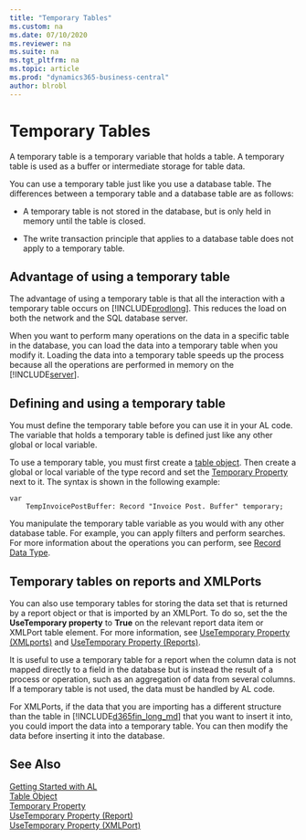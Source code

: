```yaml
---
title: "Temporary Tables"
ms.custom: na
ms.date: 07/10/2020
ms.reviewer: na
ms.suite: na
ms.tgt_pltfrm: na
ms.topic: article
ms.prod: "dynamics365-business-central"
author: blrobl
---
```


# Temporary Tables

A temporary table is a temporary variable that holds a table. A temporary table is used as a buffer or intermediate storage for table data.

 You can use a temporary table just like you use a database table. The differences between a temporary table and a database table are as follows:  

-   A temporary table is not stored in the database, but is only held in memory until the table is closed.  

-   The write transaction principle that applies to a database table does not apply to a temporary table.  

## Advantage of using a temporary table  
 The advantage of using a temporary table is that all the interaction with a temporary table occurs on [!INCLUDE[prodlong](includes/prodlong.md)]. This reduces the load on both the network and the SQL database server.  

 When you want to perform many operations on the data in a specific table in the database, you can load the data into a temporary table when you modify it. Loading the data into a temporary table speeds up the process because all the operations are performed in memory on the [!INCLUDE[server](includes/server.md)].  

## Defining and using a temporary table  

 You must define the temporary table before you can use it in your AL code. The variable that holds a temporary table is defined just like any other global or local variable.  

To use a temporary table, you must first create a [table object](devenv-table-object.md). Then create a global or local variable of the type record and set the [Temporary Property](properties/devenv-temporary-property.md) next to it. The syntax is shown in the following example:

```
var
    TempInvoicePostBuffer: Record "Invoice Post. Buffer" temporary;
```

You manipulate the temporary table variable as you would with any other database table. For example, you can apply filters and perform searches. For more information about the operations you can perform, see [Record Data Type](methods-auto/record/record-data-type.md). 

## Temporary tables on reports and XMLPorts

You can also use temporary tables for storing the data set that is returned by a report object or that is imported by an XMLPort. To do so, set the the **UseTemporary property** to **True** on the relevant report data item or XMLPort table element. For more information, see [UseTemporary Property \(XMLports\)](properties/devenv-usetemporary-xmlport-property.md) and [UseTemporary Property \(Reports\)](properties/devenv-usetemporary-report-property.md).  

It is useful to use a temporary table for a report when the column data is not mapped directly to a field in the database but is instead the result of a process or operation, such as an aggregation of data from several columns. If a temporary table is not used, the data must be handled by AL code.

For XMLPorts, if the data that you are importing has a different structure than the table in [!INCLUDE[d365fin_long_md](includes/d365fin_long_md.md)] that you want to insert it into, you could import the data into a temporary table. You can then modify the data before inserting it into the database.

## See Also  
[Getting Started with AL](devenv-get-started.md)    
[Table Object](devenv-table-object.md)  
[Temporary Property](properties/devenv-temporary-property.md)   
[UseTemporary Property (Report)](properties/devenv-usetemporary-report-property.md)   
[UseTemporary Property (XMLPort)](properties/devenv-usetemporary-xmlport-property.md) 
